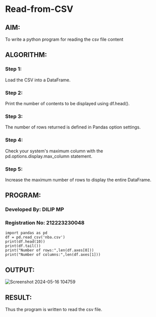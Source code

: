 # Read-from-CSV
## AIM:
To write a python program for reading the csv file content
## ALGORITHM:
### Step 1:
Load the CSV into a DataFrame.
### Step 2:
Print the number of contents to be displayed using df.head().
### Step 3:
The number of rows returned is defined in Pandas option settings.
### Step 4:
Check your system's maximum column with the pd.options.display.max_column statement.
### Step 5:
Increase the maximum number of rows to display the entire DataFrame.
## PROGRAM:
### Developed By: DILIP MP
### Registration No: 212223230048
```
import pandas as pd
df = pd.read_csv('nba.csv')
print(df.head(10))
print(df.tail())
print("Number of rows:",len(df.axes[0]))
print("Number of columns:",len(df.axes[1]))
```
## OUTPUT:
![Screenshot 2024-05-16 104759](https://github.com/DilipDofy/Read-from-CSV/assets/147223497/eb72ec01-0496-4cd8-af79-951bb4378661)

## RESULT:
Thus the program is written to read the csv file.
